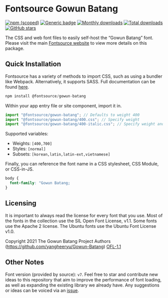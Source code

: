 # Fontsource Gowun Batang

[![npm (scoped)](https://img.shields.io/npm/v/@fontsource/gowun-batang?color=brightgreen)](https://www.npmjs.com/package/@fontsource/gowun-batang) [![Generic badge](https://img.shields.io/badge/fontsource-passing-brightgreen)](https://github.com/fontsource/fontsource) [![Monthly downloads](https://badgen.net/npm/dm/@fontsource/gowun-batang)](https://github.com/fontsource/fontsource) [![Total downloads](https://badgen.net/npm/dt/@fontsource/gowun-batang)](https://github.com/fontsource/fontsource) [![GitHub stars](https://img.shields.io/github/stars/fontsource/fontsource.svg?style=social&label=Star)](https://github.com/fontsource/fontsource/stargazers)

The CSS and web font files to easily self-host the “Gowun Batang” font. Please visit the main [Fontsource website](https://fontsource.org/fonts/gowun-batang) to view more details on this package.

## Quick Installation

Fontsource has a variety of methods to import CSS, such as using a bundler like Webpack. Alternatively, it supports SASS. Full documentation can be found [here](https://fontsource.org/docs/getting-started/introduction).

```javascript
npm install @fontsource/gowun-batang
```

Within your app entry file or site component, import it in.

```javascript
import "@fontsource/gowun-batang"; // Defaults to weight 400
import "@fontsource/gowun-batang/400.css"; // Specify weight
import "@fontsource/gowun-batang/400-italic.css"; // Specify weight and style

```

Supported variables:
- Weights: `[400,700]`
- Styles: `[normal]`
- Subsets: `[korean,latin,latin-ext,vietnamese]`

Finally, you can reference the font name in a CSS stylesheet, CSS Module, or CSS-in-JS.

```css
body {
  font-family: "Gowun Batang;
}
```

## Licensing
It is important to always read the license for every font that you use.
Most of the fonts in the collection use the SIL Open Font License, v1.1. Some fonts use the Apache 2 license. The Ubuntu fonts use the Ubuntu Font License v1.0.

Copyright 2021 The Gowun Batang Project Authors (https://github.com/yangheeryu/Gowun-Batang)
[OFL-1.1](http://scripts.sil.org/OFL)

## Other Notes
Font version (provided by source): `v7`.
Feel free to star and contribute new ideas to this repository that aim to improve the performance of font loading, as well as expanding the existing library we already have. Any suggestions or ideas can be voiced via an [issue](https://github.com/fontsource/fontsource/issues).